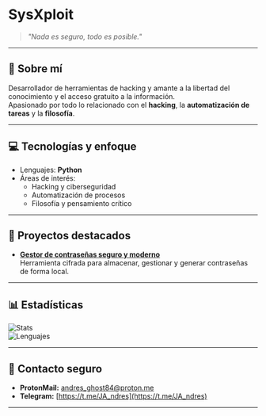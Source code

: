 # SysXploit

> *"Nada es seguro, todo es posible."*

---

## 👤 Sobre mí
Desarrollador de herramientas de hacking y amante a la libertad del conocimiento y el acceso gratuito a la información.  
Apasionado por todo lo relacionado con el **hacking**, la **automatización de tareas** y la **filosofía**.

---

## 💻 Tecnologías y enfoque
- Lenguajes: **Python**
- Áreas de interés:
  - Hacking y ciberseguridad
  - Automatización de procesos
  - Filosofía y pensamiento crítico

---

## 🚀 Proyectos destacados
- **[Gestor de contraseñas seguro y moderno](https://github.com/SysXploit-code/ClaveKeeperPro)**  
  Herramienta cifrada para almacenar, gestionar y generar contraseñas de forma local.
  

---

## 📊 Estadísticas
![Stats](https://github-readme-stats.vercel.app/api?username=SysXploit-code&show_icons=true&theme=radical&hide_border=true&count_private=true)  
![Lenguajes](https://github-readme-stats.vercel.app/api/top-langs/?username=SysXploit-code&layout=compact&theme=radical&hide_border=true)

---

## 🔗 Contacto seguro
- **ProtonMail:** [andres_ghost84@proton.me](mailto:andres_ghost84@proton.me)
- **Telegram:** [https://t.me/JA_ndres](https://t.me/JA_ndres)

---



